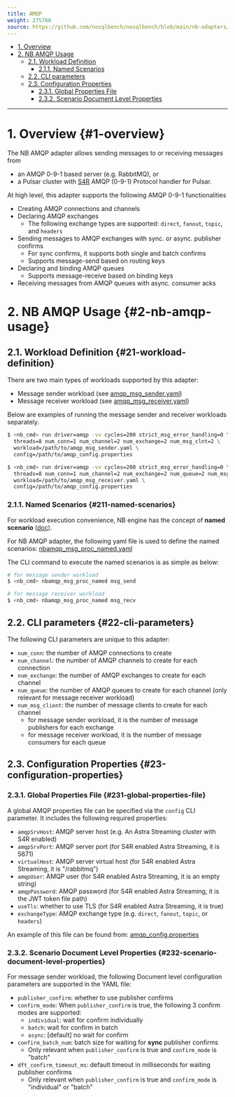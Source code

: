 ```yaml
---
title: AMQP
weight: 275768
source: https://github.com/nosqlbench/nosqlbench/blob/main/nb-adapters/adapter-amqp/src/main/resources/amqp.md
---
```

- [1. Overview](#1-overview)
- [2. NB AMQP Usage](#2-nb-amqp-usage)
  - [2.1. Workload Definition](#21-workload-definition)
    - [2.1.1. Named Scenarios](#211-named-scenarios)
  - [2.2. CLI parameters](#22-cli-parameters)
  - [2.3. Configuration Properties](#23-configuration-properties)
    - [2.3.1. Global Properties File](#231-global-properties-file)
    - [2.3.2. Scenario Document Level Properties](#232-scenario-document-level-properties)

---

# 1. Overview {#1-overview}

The NB AMQP adapter allows sending messages to or receiving messages from
* an AMQP 0-9-1 based server (e.g. RabbitMQ), or
* a Pulsar cluster with [S4R](https://github.com/datastax/starlight-for-rabbitmq) AMQP (0-9-1) Protocol handler for Pulsar.

At high level, this adapter supports the following AMQP 0-9-1 functionalities
* Creating AMQP connections and channels
* Declaring AMQP exchanges
  * The following exchange types are supported: `direct`, `fanout`, `topic`, and `headers`
* Sending messages to AMQP exchanges with sync. or async. publisher confirms
  * For sync confirms, it supports both single and batch confirms
  * Supports message-send based on routing keys
* Declaring and binding AMQP queues
  * Supports message-receive based on binding keys
* Receiving messages from AMQP queues with async. consumer acks

# 2. NB AMQP Usage {#2-nb-amqp-usage}

## 2.1. Workload Definition {#21-workload-definition}

There are two main types of workloads supported by this adapter:
* Message sender workload (see [amqp_msg_sender.yaml](scenarios/amqp_msg_sender.yaml))
* Message receiver workload (see [amqp_msg_receiver.yaml](scenarios/amqp_msg_receiver.yaml))

Below are examples of running the message sender and receiver workloads separately.
```bash
$ <nb_cmd> run driver=amqp -vv cycles=200 strict_msg_error_handling=0 \
  threads=8 num_conn=1 num_channel=2 num_exchange=2 num_msg_clnt=2 \
  workload=/path/to/amqp_msg_sender.yaml \
  config=/path/to/amqp_config.properties
```

```bash
$ <nb_cmd> run driver=amqp -vv cycles=200 strict_msg_error_handling=0 \
  threads=8 num_conn=1 num_channel=2 num_exchange=2 num_queue=2 num_msg_clnt=2 \
  workload=/path/to/amqp_msg_receiver.yaml \
  config=/path/to/amqp_config.properties
```

### 2.1.1. Named Scenarios {#211-named-scenarios}

For workload execution convenience, NB engine has the concept of **named scenario** ([doc](https://docs.nosqlbench.io/workloads-101/11-named-scenarios/)).

For NB AMQP adapter, the following yaml file is used to define the named scenarios: [nbamqp_msg_proc_named.yaml](scenarios/nbamqp_msg_proc_named.yaml)

The CLI command to execute the named scenarios is as simple as below:
```bash
# for message sender workload
$ <nb_cmd> nbamqp_msg_proc_named msg_send

# for message receiver workload
$ <nb_cmd> nbamqp_msg_proc_named msg_recv
```

## 2.2. CLI parameters {#22-cli-parameters}

The following CLI parameters are unique to this adapter:

* `num_conn`: the number of AMQP connections to create
* `num_channel`: the number of AMQP channels to create for each connection
* `num_exchange`: the number of AMQP exchanges to create for each channel
* `num_queue`: the number of AMQP queues to create for each channel (only relevant for message receiver workload)
* `num_msg_client`: the number of message clients to create for each channel
  * for message sender workload, it is the number of message publishers for each exchange
  * for message receiver workload, it is the number of message consumers for each queue

## 2.3. Configuration Properties {#23-configuration-properties}

### 2.3.1. Global Properties File {#231-global-properties-file}

A global AMQP properties file can be specified via the `config` CLI parameter. It includes the following required properties:
* `amqpSrvHost`: AMQP server host (e.g. An Astra Streaming cluster with S4R enabled)
* `amqpSrvPort`: AMQP server port (for S4R enabled Astra Streaming, it is 5671)
* `virtualHost`: AMQP server virtual host (for S4R enabled Astra Streaming, it is "<tenant>/rabbitmq")
* `amqpUser`: AMQP user (for S4R enabled Astra Streaming, it is an empty string)
* `amqpPassword`: AMQP password (for S4R enabled Astra Streaming, it is the JWT token file path)
* `useTls`: whether to use TLS (for S4R enabled Astra Streaming, it is true)
* `exchangeType`: AMQP exchange type (e.g. `direct`, `fanout`, `topic`, or `headers`)

An example of this file can be found from: [amqp_config.properties](conf/amqp_config.properties)

### 2.3.2. Scenario Document Level Properties {#232-scenario-document-level-properties}

For message sender workload, the following Document level configuration parameters are supported in the YAML file:
* `publisher_confirm`: whether to use publisher confirms
* `confirm_mode`: When `publisher_confirm` is true, the following 3 confirm modes are supported:
  * `individual`: wait for confirm individually
  * `batch`: wait for confirm in batch
  * `async`: [default] no wait for confirm
* `confirm_batch_num`: batch size for waiting for **sync** publisher confirms
  * Only relevant when `publisher_confirm` is true and `confirm_mode` is "batch"
* `dft_confirm_timeout_ms`: default timeout in milliseconds for waiting publisher confirms
  * Only relevant when `publisher_confirm` is true and `confirm_mode` is "individual" or "batch"
